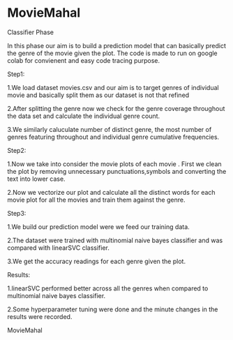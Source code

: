 # MovieMahal
Classifier Phase

In this phase our aim is to build a prediction model that can basically predict the genre of the movie given the plot.
The code is made to run on google colab for convienent and easy code tracing purpose.

Step1:

1.We load dataset movies.csv and our aim is to target genres of individual movie and basically split them as our dataset is not that refined


2.After splitting the genre now we check for the genre coverage throughout the data set and calculate the individual genre count.



3.We similarly caluculate number of distinct genre, the most number of genres featuring throughout and individual genre cumulative frequencies.

Step2:

1.Now we take into consider the movie plots of each movie . First we clean the plot by removing unnecessary punctuations,symbols and converting the text into lower case.


2.Now we vectorize our plot and calculate all the distinct words for each movie plot for all the movies and train them against the genre.



Step3:

1.We build our prediction model were we feed our training data.


2.The dataset were trained with multinomial naive bayes classifier and was compared with linearSVC classifier.


3.We get the accuracy readings for each genre given the plot.


Results:


1.linearSVC performed better across all the genres when compared to multinomial naive bayes classifier.


2.Some hyperparameter tuning were done and the minute changes in the results were recorded.

MovieMahal

